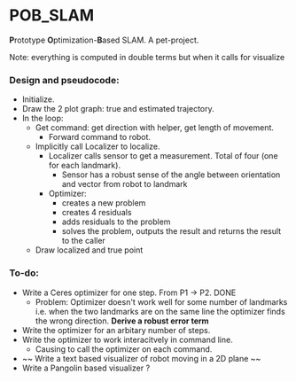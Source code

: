 # POB_SLAM
**P**rototype **O**ptimization-**B**ased SLAM. A pet-project.  

Note: everything is computed in double terms but when it calls for visualize

### Design and pseudocode:
- Initialize.  
- Draw the 2 plot graph: true and estimated trajectory.  
- In the loop:
    - Get command: get direction with helper, get length of movement.  
        - Forward command to robot.
    - Implicitly call Localizer to localize.
        - Localizer calls sensor to get a measurement. Total of four (one for each landmark).
            - Sensor has a robust sense of the angle between orientation and vector from robot to landmark
        - Optimizer:
            - creates a new problem
            - creates 4 residuals
            - adds residuals to the problem
            - solves the problem, outputs the result and returns the result to the caller
    - Draw localized and true point

### To-do:
 - Write a Ceres optimizer for one step. From P1 -> P2. DONE
     * Problem: Optimizer doesn't work well for some number of landmarks i.e. when the two landmarks are on the same line the optimizer finds the wrong direction. **Derive a robust error term**
 - Write the optimizer for an arbitary number of steps. 
 - Write the optimizer to work interacitvely in command line. 
     - Causing to call the optimizer on each command.
 - ~~ Write a text based visualizer of robot moving in a 2D plane ~~ 
 - Write a Pangolin based visualizer ? 
